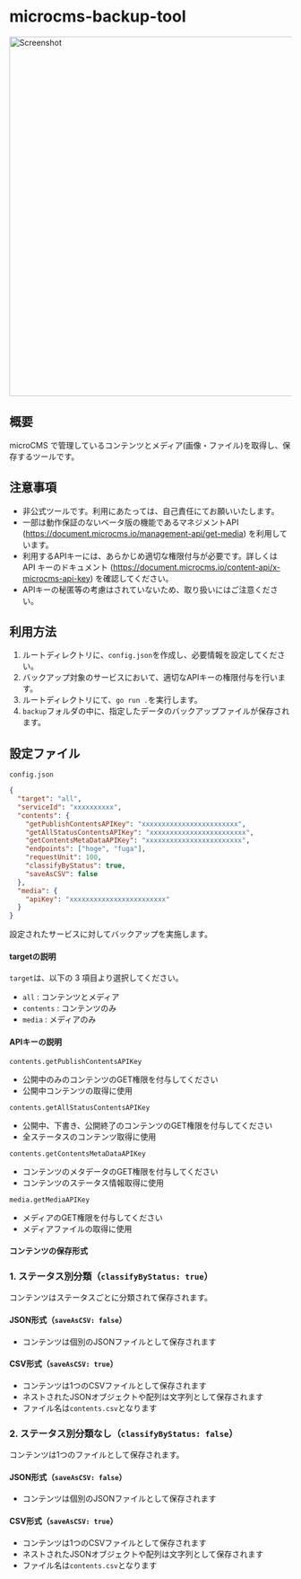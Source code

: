 # microcms-backup-tool

<img width="640" alt="Screenshot" src="https://user-images.githubusercontent.com/16186206/212473375-8df10b91-27f5-488c-a579-60edf4a59fa3.png">

## 概要

microCMS で管理しているコンテンツとメディア(画像・ファイル)を取得し、保存するツールです。

## 注意事項

- 非公式ツールです。利用にあたっては、自己責任にてお願いいたします。
- 一部は動作保証のないベータ版の機能であるマネジメントAPI (https://document.microcms.io/management-api/get-media) を利用しています。
- 利用するAPIキーには、あらかじめ適切な権限付与が必要です。詳しくは API キーのドキュメント (https://document.microcms.io/content-api/x-microcms-api-key) を確認してください。
- APIキーの秘匿等の考慮はされていないため、取り扱いにはご注意ください。

## 利用方法

1. ルートディレクトリに、`config.json`を作成し、必要情報を設定してください。
2. バックアップ対象のサービスにおいて、適切なAPIキーの権限付与を行います。
3. ルートディレクトリにて、`go run .`を実行します。
4. `backup`フォルダの中に、指定したデータのバックアップファイルが保存されます。

## 設定ファイル

`config.json`
```json
{
  "target": "all",
  "serviceId": "xxxxxxxxxx",
  "contents": {
    "getPublishContentsAPIKey": "xxxxxxxxxxxxxxxxxxxxxxxx",
    "getAllStatusContentsAPIKey": "xxxxxxxxxxxxxxxxxxxxxxxx",
    "getContentsMetaDataAPIKey": "xxxxxxxxxxxxxxxxxxxxxxxx",
    "endpoints": ["hoge", "fuga"],
    "requestUnit": 100,
    "classifyByStatus": true,
    "saveAsCSV": false
  },
  "media": {
    "apiKey": "xxxxxxxxxxxxxxxxxxxxxxxx"
  }
}
```

設定されたサービスに対してバックアップを実施します。

#### targetの説明
`target`は、以下の 3 項目より選択してください。

- `all` : コンテンツとメディア
- `contents` : コンテンツのみ
- `media` : メディアのみ

#### APIキーの説明

`contents.getPublishContentsAPIKey`
- 公開中のみのコンテンツのGET権限を付与してください
- 公開中コンテンツの取得に使用

`contents.getAllStatusContentsAPIKey`
- 公開中、下書き、公開終了のコンテンツのGET権限を付与してください
- 全ステータスのコンテンツ取得に使用

`contents.getContentsMetaDataAPIKey`
- コンテンツのメタデータのGET権限を付与してください
- コンテンツのステータス情報取得に使用

`media.getMediaAPIKey`
- メディアのGET権限を付与してください
- メディアファイルの取得に使用

#### コンテンツの保存形式

### 1. ステータス別分類（`classifyByStatus: true`）

コンテンツはステータスごとに分類されて保存されます。

#### JSON形式（`saveAsCSV: false`）
- コンテンツは個別のJSONファイルとして保存されます

#### CSV形式（`saveAsCSV: true`）
- コンテンツは1つのCSVファイルとして保存されます
- ネストされたJSONオブジェクトや配列は文字列として保存されます
- ファイル名は`contents.csv`となります

### 2. ステータス別分類なし（`classifyByStatus: false`）

コンテンツは1つのファイルとして保存されます。

#### JSON形式（`saveAsCSV: false`）
- コンテンツは個別のJSONファイルとして保存されます

#### CSV形式（`saveAsCSV: true`）
- コンテンツは1つのCSVファイルとして保存されます
- ネストされたJSONオブジェクトや配列は文字列として保存されます
- ファイル名は`contents.csv`となります
